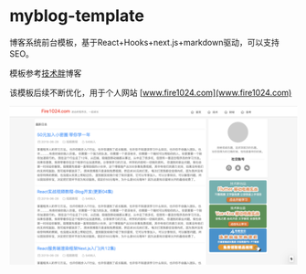 # myblog-template
博客系统前台模板，基于React+Hooks+next.js+markdown驱动，可以支持SEO。

模板参考[技术胖](www.jspang.com)博客

该模板后续不断优化，用于个人网站 [www.fire1024.com](www.fire1024.com)



![avatar](/static/images/blog-template.png)
